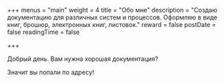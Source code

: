 +++
menus = "main"
weight = 4
title = "Обо мне"
description = "Создаю документацию для различных систем и процессов. Оформляю в виде книг, брошюр, электронных книг, листовок."
reward = false
postDate = false
readingTime = false

+++

Добрый день. 
Вам нужна хорошая документация?

Значит вы попали по адресу!


